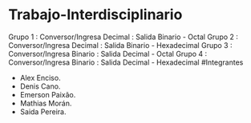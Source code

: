 # Trabajo-Interdisciplinario
Grupo 1 : Conversor/Ingresa Decimal : Salida Binario - Octal
Grupo 2 : Conversor/Ingresa Decimal : Salida Binario - Hexadecimal
Grupo 3 : Conversor/Ingresa Binario : Salida Decimal - Octal
Grupo 4 : Conversor/Ingresa Binario : Salida Decimal - Hexadecimal
#Integrantes
- Alex Enciso.
- Denis Cano.
- Emerson Paixão.
- Mathias Morán.
- Saida Pereira.

